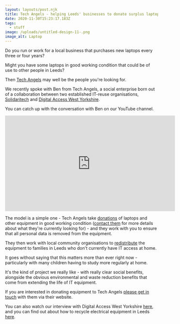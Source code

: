 ```yaml
---
layout: layouts/post.njk
title: Tech Angels - helping Leeds' businesses to donate surplus laptops
date: 2020-11-30T15:23:17.183Z
tags:
  - stuff
image: /uploads/untitled-design-11-.png
image_alt: Laptop
---
```


Do you run or work for a local business that purchases new laptops every three or four years?

Might you have some laptops in good working condition that could be of use to other people in Leeds?

Then [Tech Angels](https://tech-angels.net/) may well be the people you're looking for.

We recently spoke with Ben from Tech Angels, a social enterprise born out of a collaboration between two established IT-reuse organisations, [Solidaritech](https://solidaritech.com/) and [Digital Access West Yorkshire](https://accesswy.org/).

You can catch up with the conversation with Ben on our YouTube channel.

<iframe width="560" height="315" src="https://www.youtube.com/embed/7CYPsfiIgFw" frameborder="0" allow="accelerometer; autoplay; clipboard-write; encrypted-media; gyroscope; picture-in-picture" allowfullscreen></iframe>

The model is a simple one - Tech Angels take [donations](https://tech-angels.net/donate/) of laptops and other equipment in good working condition ([contact them](https://tech-angels.net/contact/) for more details about what they're currently looking for) - and they work with you to ensure that all personal data is removed from the equipment.

They then work with local community organisations to [redistribute](https://tech-angels.net/refer/) the equipment to families in Leeds who don't currently have IT access at home.

It goes without saying that this matters more than ever right now - particularly with many children having to study more regularly at home.

It's the kind of project we really like - with really clear social benefits, alongside the obvious environmental and waste reduction benefits that come from extending the life of IT equipment.

If you are interested in donating equipment to Tech Angels [please get in touch](https://tech-angels.net/contact/) with them via their website.

You can also watch our interview with Digital Access West Yorkshire [here](https://www.zerowasteleeds.org.uk/tips/got-a-spare-laptop-or-tablet-why-not-donate-it/), and you can find out about how to recycle electrical equipment in Leeds [here](https://www.zerowasteleeds.org.uk/tips/how-do-i-recycle-electrical-items-in-leeds/).
